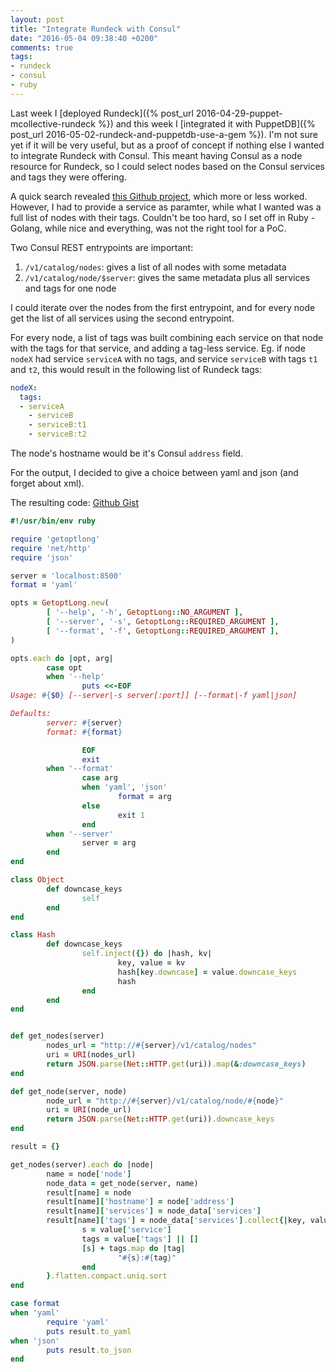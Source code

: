 ```yaml
---
layout: post
title: "Integrate Rundeck with Consul"
date: "2016-05-04 09:38:40 +0200"
comments: true
tags:
- rundeck
- consul
- ruby
---
```


Last week I [deployed Rundeck]({% post_url 2016-04-29-puppet-mcollective-rundeck %}) and this week I [integrated it with PuppetDB]({% post_url 2016-05-02-rundeck-and-puppetdb-use-a-gem %}). I'm not sure yet if it will be very useful, but as a proof of concept if nothing else I wanted to integrate Rundeck with Consul. This meant having Consul as a node resource for Rundeck, so I could select nodes based on the Consul services and tags they were offering.

A quick search revealed [this Github project](https://github.com/saymedia/rundeck-consul-resource-model), which more or less worked. However, I had to provide a service as paramter, while what I wanted was a full list of nodes with their tags. Couldn't be too hard, so I set off in Ruby - Golang, while nice and everything, was not the right tool for a PoC.

Two Consul REST entrypoints are important:

1. `/v1/catalog/nodes`: gives a list of all nodes with some metadata
2. `/v1/catalog/node/$server`: gives the same metadata plus all services and tags for one node

I could iterate over the nodes from the first entrypoint, and for every node get the list of all services using the second entrypoint.

For every node, a list of tags was built combining each service on that node with the tags for that service, and adding a tag-less service. Eg. if node  `nodeX` had service `serviceA` with no tags, and service `serviceB` with tags `t1` and `t2`, this would result in the following list of Rundeck tags:

```yaml
nodeX:
  tags:
  - serviceA
	- serviceB
	- serviceB:t1
	- serviceB:t2
```

The node's hostname would be it's Consul `address` field.

For the output, I decided to give a choice between yaml and json (and forget about xml).

The resulting code: [Github Gist](https://gist.github.com/jovandeginste/4c7da1392e52bc985c75ef4f872c7843)

```ruby
#!/usr/bin/env ruby

require 'getoptlong'
require 'net/http'
require 'json'

server = 'localhost:8500'
format = 'yaml'

opts = GetoptLong.new(
        [ '--help', '-h', GetoptLong::NO_ARGUMENT ],
        [ '--server', '-s', GetoptLong::REQUIRED_ARGUMENT ],
        [ '--format', '-f', GetoptLong::REQUIRED_ARGUMENT ],
)

opts.each do |opt, arg|
        case opt
        when '--help'
                puts <<-EOF
Usage: #{$0} [--server|-s server[:port]] [--format|-f yaml|json]

Defaults:
        server: #{server}
        format: #{format}

                EOF
                exit
        when '--format'
                case arg
                when 'yaml', 'json'
                        format = arg
                else
                        exit 1
                end
        when '--server'
                server = arg
        end
end

class Object
        def downcase_keys
                self
        end
end

class Hash
        def downcase_keys
                self.inject({}) do |hash, kv|
                        key, value = kv
                        hash[key.downcase] = value.downcase_keys
                        hash
                end
        end
end


def get_nodes(server)
        nodes_url = "http://#{server}/v1/catalog/nodes"
        uri = URI(nodes_url)
        return JSON.parse(Net::HTTP.get(uri)).map(&:downcase_keys)
end

def get_node(server, node)
        node_url = "http://#{server}/v1/catalog/node/#{node}"
        uri = URI(node_url)
        return JSON.parse(Net::HTTP.get(uri)).downcase_keys
end

result = {}

get_nodes(server).each do |node|
        name = node['node']
        node_data = get_node(server, name)
        result[name] = node
        result[name]['hostname'] = node['address']
        result[name]['services'] = node_data['services']
        result[name]['tags'] = node_data['services'].collect{|key, value|
                s = value['service']
                tags = value['tags'] || []
                [s] + tags.map do |tag|
                        "#{s}:#{tag}"
                end
        }.flatten.compact.uniq.sort
end

case format
when 'yaml'
        require 'yaml'
        puts result.to_yaml
when 'json'
        puts result.to_json
end
```
